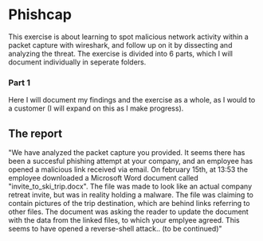 # Phishcap

This exercise is about learning to spot malicious network activity within a packet capture with wireshark, and follow up on it by dissecting and analyzing the threat. The exercise is divided into 6 parts, which I will document individually in seperate folders.

### Part 1



Here I will document my findings and the exercise as a whole, as I would to a customer (I will expand on this as I make progress).



## The report

"We have analyzed the packet capture you provided. It seems there has been a succesful phishing attempt at your company, and an employee has opened a malicious link received via email. On february 15th, at 13:53 the employee downloaded a Microsoft Word document called "invite_to_ski_trip.docx". The file was made to look like an actual company retreat invite, but was in reality holding a malware. The file was claiming to contain pictures of the trip destination, which are behind links referring to other files. The document was asking the reader to update the document with the data from the linked files, to which your emplyee agreed. This seems to have opened a reverse-shell attack.. (to be continued)"
